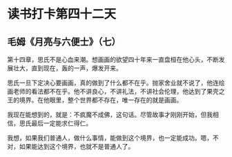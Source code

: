 # 读书打卡第四十二天

## 毛姆《月亮与六便士》（七）

第十四章，思氏不是心血来潮。想画画的欲望四十年来一直盘桓在他心头，不断发展壮大，直到现在，轰的一声，爆发开来。

思氏一旦下定决心要画画，真的做到了什么都不在乎。抛家舍业就不说了，他连绘画老师的看法都不在乎。他不讲良心，不讲礼法，不讲社会伦理，他达到了果壳之王的境界。在他眼里，整个世界都不存在，唯一存在的就是画画。

我现在能想到的，就是：不疯魔不成佛，这句话。尽管故事才刚刚开始，但我相信，思氏最后一定能求仁得仁。

我想，如果我们普通人，做什么事情，能做到这个境界，也一定能成功。嗯，不对，如果能达到这个境界，也就不是普通人了。
